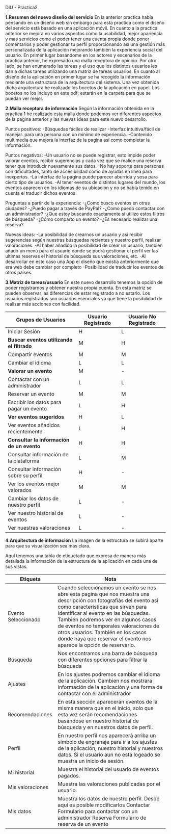 DIU - Practica2

**1.Resumen del nuevo diseño del servicio**
En la anterior practica había pensando en un diseño web sin embargo para esta practica como el
diseño del servicio está basado en una aplicación móvil. En cuanto a la practica anterior se mejora
en varios aspectos como la usabilidad, mejor apariencia y mas servicios como el poder tener una
cuenta propia donde poner comentarios y poder gestionar tu perfil proporcionando así una gestión
más personalizada de la aplicación mejorando también la experiencia social del usuario.
En primer lugar basándome en los actores y escenarios de la practica anterior, he expresado una
malla receptora de opinión.
Por otro lado, se han enumerado las tareas y el uso que los distintos usuarios les dan a dichas tareas
utilizando una matriz de tareas usuarios.
En cuanto al diseño de la aplicación en primer lugar se ha recogido la información mediante una
estructura de la arquitectura del sistema. Una vez obtenida dicha arquitectura he realizado los
bocetos de la aplicación en papel.
Los bocetos no los incluyo en este pdf; estarán en la carpeta para que se puedan ver mejor.

**2.Malla receptora de información**
Según la información obtenida en la practica 1 he realizado esta malla donde podemos ver
diferentes aspectos de la pagina anterior y las nuevas ideas para este nuevo desarrollo.

Puntos positivos:
-Búsquedas fáciles de realizar
-Interfaz intuitiva/fácil de manejar. para una persona con un mínimo de experiencia.
-Contenido multimedia que mejora la interfaz de la pagina así como completar la información.

Puntos negativos:
-Un usuario no se puede registrar, esto impide poder valorar eventos, recibir sugerencias y cada vez que se realice una reserva tener que introducir nuevamente sus datos.
-No hay soporte para personas con dificultades, tanto de accesibilidad como de ayudas en linea para inexpertos.
-La interfaz de la pagina puede parecer aburrida y sosa para cierto tipo de usuarios.
-Al tener eventos de distintos lugares del mundo, los eventos aparecen en los idiomas de su ubicación y no se había tenido en cuenta el traducir dichos eventos.

Preguntas a partir de la experiencia:
-¿Como busco eventos en otras ciudades?
-¿Puedo pagar a través de PayPal?
-¿Como puedo contactar con un administrador?
-¿Que estoy buscando exactamente si utilizo estos filtros de búsqueda?
-¿Cómo comparto un evento?
-¿Es necesario realizar una reserva?

Nuevas ideas:
-La posibilidad de crearnos un usuario y así recibir sugerencias según nuestras búsquedas recientes y nuestro perfil, realizar valoraciones.
-Al haber añadido la posibilidad de crear un usuario, también añadir un menú para el usuario donde se podrá gestionar el perfil ver las ultimas reservas el historial de búsqueda sus valoraciones, etc.
-Al desarrollar en este caso una App el diseño que existía anteriormente que era web debe cambiar por completo
-Posibilidad de traducir los eventos de otros países.

**3.Matriz de tareas/usuario**
En este nuevo desarrollo tenemos la opción de poder registrarnos y obtener nuestra propia cuenta.
En esta matriz se pueden observar las diferencias de estar registrado a no estarlo.
Los usuarios registrados son usuarios esenciales ya que tiene la posibilidad de realizar más acciones
con facilidad.

| Grupos de Usuarios                        | **Usuario Registrado** | Usuario No Registrado |
|-------------------------------------------|------------------------|-----------------------|
| Iniciar Sesión                            | H                      | L                     |
| **Buscar eventos utilizando el filtrado** | M                      | H                     | 
| Compartir eventos                         | M                      | M                     |
| Cambiar el idioma                         | L                      | L                     |
| **Valorar un evento**                     | M                      | -                     |
| Contactar con un administrador            | L                      | L                     |
| Reservar un evento                        | M                      | M                     |
| Escribir los datos para pagar un evento   | L                      | H                     |
| **Ver eventos sugeridos**                 | H                      | L                     |
| Ver eventos añadidos recientemente        | L                      | H                     |
| **Consultar la información de un evento** | H                      | H                     |
| Consultar información de la plataforma    | L                      | M                     |
| Consultar información sobre su perfil     | H                      | -                     |
| Ver los eventos mejor valorados           | M                      | M                     |
| Cambiar los datos de nuestro perfil       | L                      | -                     |
| Ver nuestro historial de eventos          | L                      | -                     |
| Ver nuestras valoraciones                 | L                      | -                     |


**4.Arquitectura de información**
La imagen de la estructura se subirá aparte para que su visualización sea mas clara.

Aquí tenemos una tabla de etiquetado que expresa de manera más detallada la información de la estructura de la aplicación en cada una de sus vistas.

| Etiqueta            | Nota                                                                                                           |
|---------------------|----------------------------------------------------------------------------------------------------------------|
| Evento Seleccionado | Cuando seleccionamos un evento se nos abre esta pagina que nos muestra una descripción con fotografiás del                               evento así como características que sirven para identificar al evento en las búsquedas. También podremos ver en                         algunos casos de eventos no temporales valoraciones de otros usuarios. También en los casos donde haya que                               reservar el evento nos aparece la opción de reservarlo.                                                        |
| Búsqueda            | Nos encontramos una barra de búsqueda con diferentes opciones para filtrar la búsqueda                         |
| Ajustes             | En los ajustes podremos cambiar el idioma de la aplicación. Cambien nos mostrara información de la aplicación y                         una forma de contactar con el administrador                                                                    |
| Recomendaciones     | En esta sección aparecerán eventos de la misma manera que en el inicio, solo que esta vez serán recomendaciones                         basándose en nuestro historial de búsqueda y en nuestros datos de perfil.                                      |
| Perfil              | En nuestro perfil nos aparecerá arriba un símbolo de engranaje para ir a los ajustes de la aplicación, nuestro                           historial y nuestros datos. Si el usuario aun no esta logeado se muestra un inicio de sesión.                  |
| Mi historial        | Muestra el historial del usuario de eventos pagados.                                                           |
| Mis valoraciones    | Muestra las valoraciones publicadas por el usuario.                                                            |
| Mis datos           | Muestra los datos de nuestro perfil. Desde aquí es posible modificarlos Contactar Formulario para contactar con                         un administrador Reserva Formulario de reserva de un evento                                                    |

